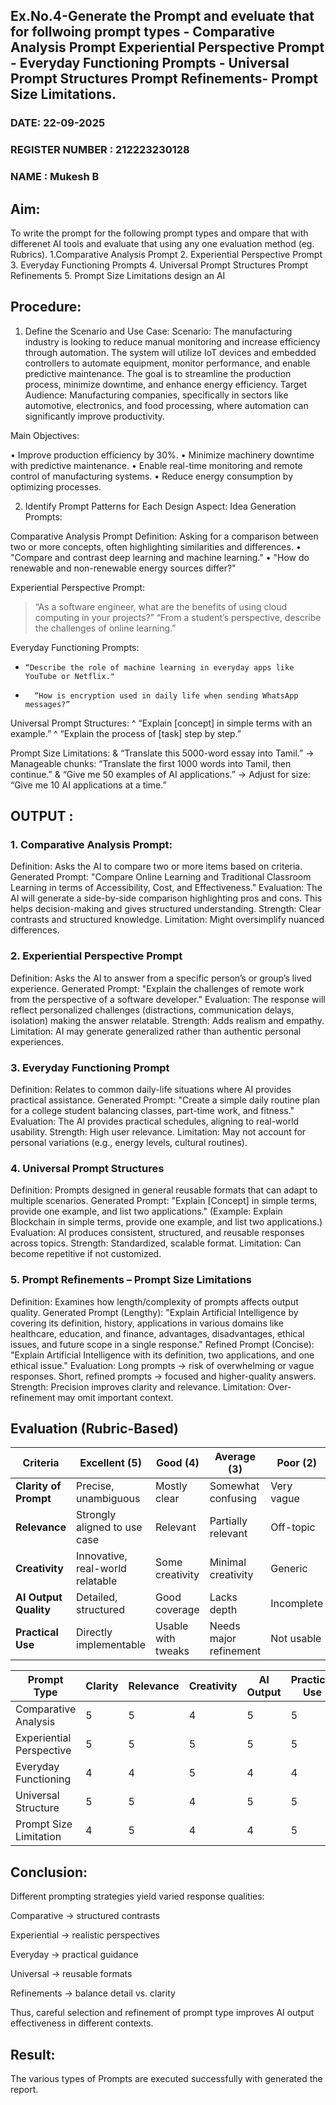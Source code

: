 ## Ex.No.4-Generate the Prompt and eveluate that for follwoing prompt types - Comparative Analysis Prompt Experiential Perspective Prompt - Everyday Functioning Prompts - Universal Prompt Structures Prompt Refinements- Prompt Size Limitations.
### DATE:  22-09-2025                                                                         
### REGISTER NUMBER : 212223230128
### NAME : Mukesh B

## Aim: 
To write the prompt for the following prompt types and ompare that with differenet AI tools and evaluate that using any one evaluation method (eg. Rubrics). 1.Comparative Analysis Prompt 2. Experiential Perspective Prompt 3. Everyday Functioning Prompts 4. Universal Prompt Structures Prompt Refinements 5. Prompt Size Limitations design an AI 



## Procedure:
1.	Define the Scenario and Use Case:
Scenario:
The manufacturing industry is looking to reduce manual monitoring and increase efficiency through automation. The system will utilize IoT devices and embedded controllers to automate equipment, monitor performance, and enable predictive maintenance. The goal is to streamline the production process, minimize downtime, and enhance energy efficiency.
Target Audience:
Manufacturing companies, specifically in sectors like automotive, electronics, and food processing, where automation can significantly improve productivity.

Main Objectives:

•	Improve production efficiency by 30%.
•	Minimize machinery downtime with predictive maintenance.
•	Enable real-time monitoring and remote control of manufacturing systems.
•	Reduce energy consumption by optimizing processes.
 
2.	Identify Prompt Patterns for Each Design Aspect:
Idea Generation Prompts:

Comparative Analysis Prompt
Definition: Asking for a comparison between two or more concepts, often highlighting similarities and differences.
•	"Compare and contrast deep learning and machine learning."
•	"How do renewable and non-renewable energy sources differ?"

Experiential Perspective Prompt:
> 	“As a software engineer, what are the benefits of using cloud computing in your projects?”
>  “From a student’s perspective, describe the challenges of online learning.”

Everyday Functioning Prompts:
*	  “Describe the role of machine learning in everyday apps like YouTube or Netflix."
*	 	“How is encryption used in daily life when sending WhatsApp messages?”

Universal Prompt Structures:
^ 	“Explain [concept] in simple terms with an example.”
^  “Explain the process of [task] step by step.”

Prompt Size Limitations:
&  	“Translate this 5000-word essay into Tamil.”
→ Manageable chunks: “Translate the first 1000 words into Tamil, then continue.”
&  “Give me 50 examples of AI applications.”
→ Adjust for size: “Give me 10 AI applications at a time.”

## OUTPUT :

### 1. Comparative Analysis Prompt:
Definition:
Asks the AI to compare two or more items based on criteria.
Generated Prompt:
"Compare Online Learning and Traditional Classroom Learning in terms of Accessibility, Cost, and Effectiveness."
Evaluation:
The AI will generate a side-by-side comparison highlighting pros and cons. This helps decision-making and gives structured understanding.
Strength: Clear contrasts and structured knowledge.
Limitation: Might oversimplify nuanced differences.

### 2. Experiential Perspective Prompt
Definition:
Asks the AI to answer from a specific person’s or group’s lived experience.
Generated Prompt:
"Explain the challenges of remote work from the perspective of a software developer."
Evaluation:
The response will reflect personalized challenges (distractions, communication delays, isolation) making the answer relatable.
Strength: Adds realism and empathy.
Limitation: AI may generate generalized rather than authentic personal experiences.

### 3. Everyday Functioning Prompt
Definition:
Relates to common daily-life situations where AI provides practical assistance.
Generated Prompt:
"Create a simple daily routine plan for a college student balancing classes, part-time work, and fitness."
Evaluation:
The AI provides practical schedules, aligning to real-world usability.
Strength: High user relevance.
Limitation: May not account for personal variations (e.g., energy levels, cultural routines).


### 4. Universal Prompt Structures
 Definition:
Prompts designed in general reusable formats that can adapt to multiple scenarios.
Generated Prompt:
"Explain [Concept] in simple terms, provide one example, and list two applications."
(Example: Explain Blockchain in simple terms, provide one example, and list two applications.)
Evaluation:
AI produces consistent, structured, and reusable responses across topics.
Strength: Standardized, scalable format.
Limitation: Can become repetitive if not customized.

### 5. Prompt Refinements – Prompt Size Limitations
Definition:
Examines how length/complexity of prompts affects output quality.
Generated Prompt (Lengthy):
"Explain Artificial Intelligence by covering its definition, history, applications in various domains like healthcare, education, and finance, advantages, disadvantages, ethical issues, and future scope in a single response."
Refined Prompt (Concise):
"Explain Artificial Intelligence with its definition, two applications, and one ethical issue."
Evaluation:
Long prompts → risk of overwhelming or vague responses.
Short, refined prompts → focused and higher-quality answers.
 Strength: Precision improves clarity and relevance.
 Limitation: Over-refinement may omit important context.

 ##  **Evaluation (Rubric-Based)**  

| **Criteria**            | **Excellent (5)** | **Good (4)** | **Average (3)** | **Poor (2)** |
|------------------------|------------------|-------------|---------------|-------------|
| **Clarity of Prompt**  | Precise, unambiguous | Mostly clear | Somewhat confusing | Very vague |
| **Relevance**          | Strongly aligned to use case | Relevant | Partially relevant | Off-topic |
| **Creativity**         | Innovative, real-world relatable | Some creativity | Minimal creativity | Generic |
| **AI Output Quality**  | Detailed, structured | Good coverage | Lacks depth | Incomplete |
| **Practical Use**      | Directly implementable | Usable with tweaks | Needs major refinement | Not usable |

 
| Prompt Type | Clarity | Relevance | Creativity | AI Output | Practical Use | **Overall** |
|------------|--------|-----------|-----------|-----------|-------------|-------------|
| Comparative Analysis | 5 | 5 | 4 | 5 | 5 | **Excellent** |
| Experiential Perspective | 5 | 5 | 5 | 5 | 5 | **Excellent** |
| Everyday Functioning | 4 | 4 | 5 | 4 | 4 | **Good** |
| Universal Structure | 5 | 5 | 4 | 5 | 5 | **Excellent** |
| Prompt Size Limitation | 4 | 5 | 4 | 4 | 5 | **Good** |

## Conclusion:
Different prompting strategies yield varied response qualities:

Comparative → structured contrasts

Experiential → realistic perspectives

Everyday → practical guidance

Universal → reusable formats

Refinements → balance detail vs. clarity

Thus, careful selection and refinement of prompt type improves AI output effectiveness in different contexts.

## Result:
The various types of Prompts are executed successfully with generated the report.
